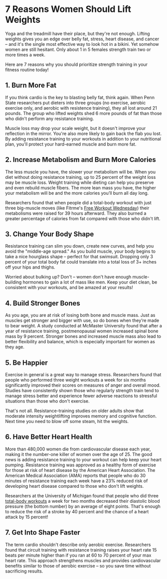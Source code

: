 # 7 Reasons Women Should Lift Weights

Yoga and the treadmill have their place, but they're not enough. Lifting weights gives you an edge over belly fat, stress, heart disease, and cancer &ndash; and it's the single most effective way to look hot in a bikini. Yet somehow women are still hesitant. Only about 1 in 5 females strength train two or more times a week.

Here are 7 reasons why you should prioritize strength training in your fitness routine today!

## 1. Burn More Fat

If you think cardio is the key to blasting belly fat, think again. When Penn State researchers put dieters into three groups (no exercise, aerobic exercise only, and aerobic with resistence training), they all lost around 21 pounds. The group who lifted weights shed 6 more pounds of fat than those who didn't perform any resistance training.

Muscle loss may drop your scale weight, but it doesn't improve your reflection in the mirror. You're also more likely to gain back the flab you lost. By adding resistance training to your workouts in addition to your nutritional plan, you'll protect your hard-earned muscle and burn more fat.

## 2. Increase Metabolism and Burn More Calories

The less muscle you have, the slower your metabolism will be. When you diet without doing resistance training, up to 25 percent of the weight loss may be muscle loss. Weight training while dieting can help you preserve and even rebuild muscle fibers. The more lean mass you have, the higher your metabolism will be and the more calories you’ll burn all day long.

Researchers found that when people did a total-body workout with just three big-muscle moves (like Fitrme's [Free Workout Wednesday](https://fitrme.com/subscribers/new?ref=ww)) their metabolisms were raised for 39 hours afterward. They also burned a greater percentage of calories from fat compared with those who didn't lift.

## 3. Change Your Body Shape

Resistance training can slim you down, create new curves, and help you avoid the "middle-age spread." As you build muscle, your body begins to take a nice hourglass shape &ndash; perfect for that swimsuit. Dropping only 3 percent of your total body fat could translate into a total loss of 3+ inches off your hips and thighs.

Worried about bulking up? Don't &ndash; women don't have enough muscle-building hormones to gain a lot of mass like men. Keep your diet clean, be consistent with your workouts, and be amazed at your results!

## 4. Build Stronger Bones

As you age, you are at risk of losing both bone and muscle mass. Just as muscles get stronger and bigger with use, so do bones when they’re made to bear weight. A study conducted at McMaster University found that after a year of resistance training, postmenopausal women increased spinal bone mass by 9 percent. Stronger bones and increased muscle mass also lead to better flexibility and balance, which is especially important for women as they age.

## 5. Be Happier

Exercise in general is a great way to manage stress. Researchers found that people who performed three weight workouts a week for six months significantly improved their scores on measures of anger and overall mood. Studies have consistently shown those who regularly strength train tend to manage stress better and experience fewer adverse reactions to stressful situations than those who don't exercise.

That's not all. Resistance-training studies on older adults show that moderate intensity weightlifting improves memory and cognitive function. Next time you need to blow off some steam, hit the weights.

## 6. Have Better Heart Health

More than 480,000 women die from cardiovascular disease each year, making it the number-one killer of women over the age of 25. The good news is adding resistance training to your workout can help keep your heart pumping. Resistance training was approved as a healthy form of exercise for those at risk of heart disease by the American Heart Association. The American Medical Association (AMA) reports that people who do 30 minutes of resistance training each week have a 23% reduced risk of developing heart disease compared to those who don't lift weights.

Researchers at the University of Michigan found that people who did three [total-body workouts](https://fitrme.com) a week for two months decreased their diastolic blood pressure (the bottom number) by an average of eight points. That's enough to reduce the risk of a stroke by 40 percent and the chance of a heart attack by 15 percent!

## 7. Get Into Shape Faster

The term cardio shouldn't describe only aerobic exercise. Researchers found that circuit training with resistance training raises your heart rate 15 beats per minute higher than if you ran at 60 to 70 percent of your max heart rate. This approach strengthens muscles and provides cardiovascular benefits similar to those of aerobic exercise &ndash; so you save time without sacrificing results.

